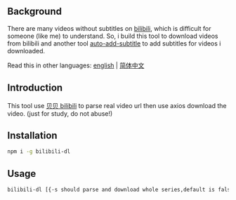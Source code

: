 ## Background

There are many videos without subtitles on [bilibili](https://www.bilibili.com/), which is difficult for someone (like me) to understand. So, i build this tool to download videos from bilibili and another tool [auto-add-subtitle](https://www.npmjs.com/package/auto-add-subtitle) to add subtitles for videos i downloaded.

Read this in other languages: [english](./README.md) | [简体中文](./README.zh-cn.md)

## Introduction

This tool use [贝贝 bilibili](https://xbeibeix.com/api/bilibili/) to parse real video url then use axios download the video. (just for study, do not abuse!)

## Installation

```sh
npm i -g bilibili-dl
```

## Usage

```sh
bilibili-dl [{-s should parse and download whole series,default is false}] {url}
```
